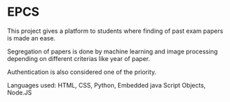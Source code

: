 # EPCS

This project gives a platform to students where finding of past exam papers is made an ease.

Segregation of papers is done by machine learning and image processing depending on different criterias like year of paper.

Authentication is also considered one of the priority.

Languages used: HTML, CSS, Python, Embedded java Script Objects, Node.JS
